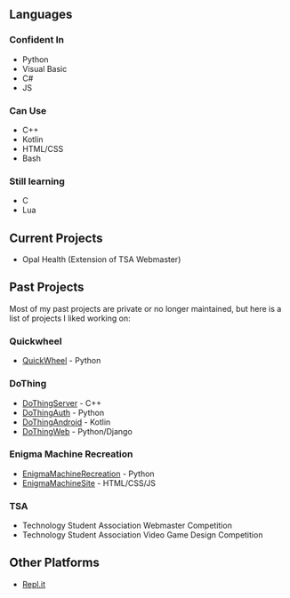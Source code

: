 ## Languages 
### Confident In  
- Python  
- Visual Basic  
- C#  
- JS  
### Can Use  
- C++
- Kotlin
- HTML/CSS
- Bash  
### Still learning
- C  
- Lua  
## Current Projects
- Opal Health (Extension of TSA Webmaster)
## Past Projects 
Most of my past projects are private or no longer maintained, but here is a list of projects I liked working on:  
### Quickwheel 
- [QuickWheel](https://github.com/Bwc9876/QuickWheel) - Python  
### DoThing 
- [DoThingServer](https://github.com/Bwc9876/DoThingServer) - C++  
- [DoThingAuth](https://github.com/Bwc9876/DoThingAuth) - Python  
- [DoThingAndroid](https://github.com/Bwc9876/DoThingAndroid) - Kotlin  
- [DoThingWeb](https://github.com/Bwc9876/DoThingWeb) - Python/Django  
### Enigma Machine Recreation 
- [EnigmaMachineRecreation](https://github.com/Bwc9876/Enigma-Machine-Recreation) - Python  
- [EnigmaMachineSite](https://github.com/Bwc9876/Enigma-Machine-Site) - HTML/CSS/JS 
### TSA
- Technology Student Association Webmaster Competition  
- Technology Student Association Video Game Design Competition  
## Other Platforms
- [Repl.it](https://repl.it/@BenjaminCrocker)  

